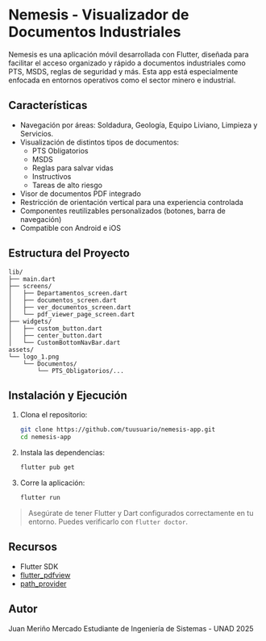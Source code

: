 # Nemesis - Visualizador de Documentos Industriales

Nemesis es una aplicación móvil desarrollada con Flutter, diseñada para facilitar el acceso organizado y rápido a documentos industriales como PTS, MSDS, reglas de seguridad y más. Esta app está especialmente enfocada en entornos operativos como el sector minero e industrial.

## Características

- Navegación por áreas: Soldadura, Geología, Equipo Liviano, Limpieza y Servicios.
- Visualización de distintos tipos de documentos:
  - PTS Obligatorios
  - MSDS
  - Reglas para salvar vidas
  - Instructivos
  - Tareas de alto riesgo
- Visor de documentos PDF integrado
- Restricción de orientación vertical para una experiencia controlada
- Componentes reutilizables personalizados (botones, barra de navegación)
- Compatible con Android e iOS

## Estructura del Proyecto

```
lib/
├── main.dart
├── screens/
│   ├── Departamentos_screen.dart
│   ├── documentos_screen.dart
│   ├── ver_documentos_screen.dart
│   └── pdf_viewer_page_screen.dart
├── widgets/
│   ├── custom_button.dart
│   ├── center_button.dart
│   └── CustomBottomNavBar.dart
assets/
└── logo_1.png
    └── Documentos/
        └── PTS_Obligatorios/...
```

## Instalación y Ejecución

1. Clona el repositorio:
   ```bash
   git clone https://github.com/tuusuario/nemesis-app.git
   cd nemesis-app
   ```

2. Instala las dependencias:
   ```bash
   flutter pub get
   ```

3. Corre la aplicación:
   ```bash
   flutter run
   ```

> Asegúrate de tener Flutter y Dart configurados correctamente en tu entorno. Puedes verificarlo con `flutter doctor`.

## Recursos

- Flutter SDK
- [flutter_pdfview](https://pub.dev/packages/flutter_pdfview)
- [path_provider](https://pub.dev/packages/path_provider)


##  Autor

Juan Meriño Mercado 
Estudiante de Ingeniería de Sistemas - UNAD 2025
